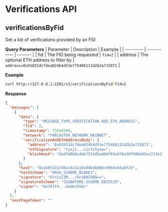 # Verifications API

## verificationsByFid

Get a list of verifications provided by an FID

**Query Parameters**
| Parameter | Description | Example |
| --------- | ----------- | ------- |
| fid | The FID being requested | `fid=2` |
| address | The optional ETH address to filter by | `address=0x91031dcfdea024b4d51e775486111d2b2a715871` |

**Example**

```bash
curl http://127.0.0.1:2281/v1/verificationsByFid?fid=2
```

**Response**

```json
{
  "messages": [
    {
      "data": {
        "type": "MESSAGE_TYPE_VERIFICATION_ADD_ETH_ADDRESS",
        "fid": 2,
        "timestamp": 73244540,
        "network": "FARCASTER_NETWORK_MAINNET",
        "verificationAddEthAddressBody": {
          "address": "0x91031dcfdea024b4d51e775486111d2b2a715871",
          "ethSignature": "tyxj1...x1cYzhyxw=",
          "blockHash": "0xd74860c4bbf574d5ad60f03a478a30f990e05ac723e138a5c860cdb3095f4296"
        }
      },
      "hash": "0xa505331746ec8c5110a94bdb098cd964e43a8f2b",
      "hashScheme": "HASH_SCHEME_BLAKE3",
      "signature": "bln1zIZM.../4riB9IVBQ==",
      "signatureScheme": "SIGNATURE_SCHEME_ED25519",
      "signer": "0x78ff9...b6d62558c"
    }
  ],
  "nextPageToken": ""
}
```
